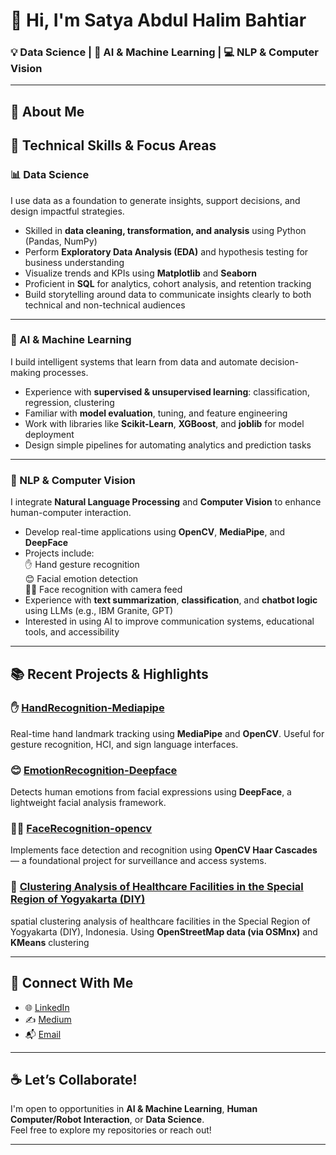 # 👋 Hi, I'm Satya Abdul Halim Bahtiar

### 💡 Data Science | 🧠 AI & Machine Learning | 💻 NLP & Computer Vision

---

## 🌟 About Me


## 🔧 Technical Skills & Focus Areas

### 📊 Data Science

I use data as a foundation to generate insights, support decisions, and design impactful strategies.

- Skilled in **data cleaning, transformation, and analysis** using Python (Pandas, NumPy)
- Perform **Exploratory Data Analysis (EDA)** and hypothesis testing for business understanding
- Visualize trends and KPIs using **Matplotlib** and **Seaborn**
- Proficient in **SQL** for analytics, cohort analysis, and retention tracking
- Build storytelling around data to communicate insights clearly to both technical and non-technical audiences

---

### 🤖 AI & Machine Learning

I build intelligent systems that learn from data and automate decision-making processes.

- Experience with **supervised & unsupervised learning**: classification, regression, clustering
- Familiar with **model evaluation**, tuning, and feature engineering
- Work with libraries like **Scikit-Learn**, **XGBoost**, and **joblib** for model deployment
- Design simple pipelines for automating analytics and prediction tasks

---

### 💬 NLP & Computer Vision

I integrate **Natural Language Processing** and **Computer Vision** to enhance human-computer interaction.

- Develop real-time applications using **OpenCV**, **MediaPipe**, and **DeepFace**
- Projects include:  
  ✋ Hand gesture recognition  
  😊 Facial emotion detection  
  🧑‍💻 Face recognition with camera feed  
- Experience with **text summarization**, **classification**, and **chatbot logic** using LLMs (e.g., IBM Granite, GPT)
- Interested in using AI to improve communication systems, educational tools, and accessibility

---

## 📚 Recent Projects & Highlights
### ✋ [HandRecognition-Mediapipe](https://github.com/satyaabdul/HandRecognition-Mediapipe)  
Real-time hand landmark tracking using **MediaPipe** and **OpenCV**. Useful for gesture recognition, HCI, and sign language interfaces.

### 😊 [EmotionRecognition-Deepface](https://github.com/satyaabdul/EmotionRecognition-Deepface)  
Detects human emotions from facial expressions using **DeepFace**, a lightweight facial analysis framework.

### 🧑‍💻 [FaceRecognition-opencv](https://github.com/satyaabdul/FaceRecognition-opencv)  
Implements face detection and recognition using **OpenCV Haar Cascades** — a foundational project for surveillance and access systems.

### 🏥 [Clustering Analysis of Healthcare Facilities in the Special Region of Yogyakarta (DIY)](https://github.com/satyaabdul/Clustering-Analysis-of-Healthcare-Facilities)
spatial clustering analysis of healthcare facilities in the Special Region of Yogyakarta (DIY), Indonesia. Using **OpenStreetMap data (via OSMnx)** and **KMeans** clustering

---

## 🔗 Connect With Me

- 🌐 [LinkedIn](https://www.linkedin.com/in/satyaabdul/)
- ✍️ [Medium](https://medium.com/@satya.abdul)
- 📬 [Email](mailto:satya.abdul@amikom.ac.id)

---

## ☕ Let’s Collaborate!

I'm open to opportunities in **AI & Machine Learning**, **Human Computer/Robot Interaction**, or **Data Science**.  
Feel free to explore my repositories or reach out!

---



